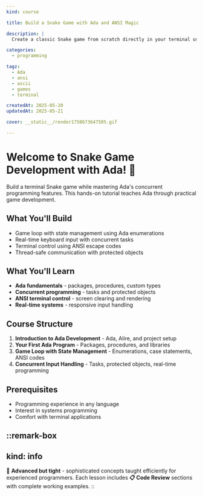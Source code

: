 ```yaml
---
kind: course

title: Build a Snake Game with Ada and ANSI Magic

description: |
  Create a classic Snake game from scratch directly in your terminal using Ada and ANSI escape codes. Learn real-time systems programming and terminal control while building something fun!

categories:
  - programming

tagz:
  - Ada
  - ansi
  - ascii
  - games
  - terminal

createdAt: 2025-05-20
updatedAt: 2025-05-21

cover: __static__/render1758673647505.gif

---
```


# Welcome to Snake Game Development with Ada! 🐍

Build a terminal Snake game while mastering Ada's concurrent programming features. This hands-on tutorial teaches Ada through practical game development.

## What You'll Build

- Game loop with state management using Ada enumerations
- Real-time keyboard input with concurrent tasks
- Terminal control using ANSI escape codes
- Thread-safe communication with protected objects

## What You'll Learn

- **Ada fundamentals** - packages, procedures, custom types
- **Concurrent programming** - tasks and protected objects
- **ANSI terminal control** - screen clearing and rendering
- **Real-time systems** - responsive input handling

## Course Structure

1. **Introduction to Ada Development** - Ada, Alire, and project setup
2. **Your First Ada Program** - Packages, procedures, and libraries
3. **Game Loop with State Management** - Enumerations, case statements, ANSI codes
4. **Concurrent Input Handling** - Tasks, protected objects, real-time programming

## Prerequisites

- Programming experience in any language
- Interest in systems programming
- Comfort with terminal applications

::remark-box
---
kind: info
---
🤯 **Advanced but tight** - sophisticated concepts taught efficiently for experienced programmers. Each lesson includes **📋 Code Review** sections with complete working examples.
::
